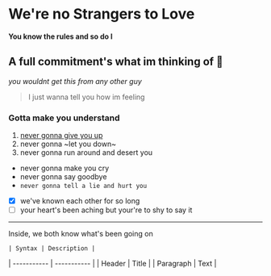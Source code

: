 # We're no Strangers to Love 
 **You know the rules and so do I**
## A full commitment's what im thinking of 💍
*you wouldnt get this from any other guy*
> I just wanna tell you how im feeling 
### Gotta make you understand 
1. [never gonna give you up](https://www.youtube.com/watch?v=dQw4w9WgXcQ)
2. never gonna ~let you down~
3. never gonna run around and desert you

- never gonna make you cry
- never gonna say goodbye 
- `never gonna tell a lie and hurt you`

- [x] we've known each other for so long
- [ ] your heart's been aching but your're to shy to say it
___
Inside, we both know what's been going on 

	| Syntax | Description |
| ----------- | ----------- |
| Header | Title |
| Paragraph | Text |
